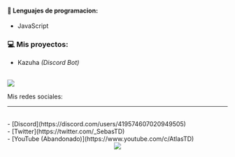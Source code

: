 #### 🔧 Lenguajes de programacion:
- JavaScript

### 💻 Mis proyectos:
- Kazuha *(Discord Bot)*

<br>
<a href="https://github.com/S3BAAS">
  <img src="https://github-readme-stats.vercel.app/api/top-langs/?username=S3BAAS&langs_count=3&theme=dark">
</a>

Mis redes sociales:
<hr><br>
- [Discord](https://discord.com/users/419574607020949505)<br>
- [Twitter](https://twitter.com/_SebasTD)<br>
- [YouTube (Abandonado)](https://www.youtube.com/c/AtlasTD)<br>



<div align="center">
    <img src="[![Discord Presence](https://lanyard-profile-readme.vercel.app/api/419574607020949505)](https://discord.com/users/419574607020949505)">
</div>

